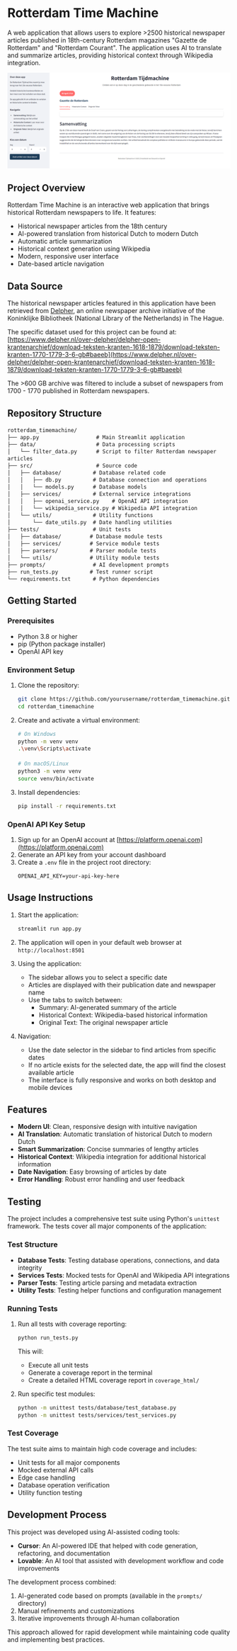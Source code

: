 # Rotterdam Time Machine

A web application that allows users to explore >2500 historical newspaper articles published in 18th-century Rotterdam magazines "Gazette de Rotterdam" and "Rotterdam Courant". The application uses AI to translate and summarize articles, providing historical context through Wikipedia integration.

![App Screenshot](docs/images/screenshot.PNG)

## Project Overview

Rotterdam Time Machine is an interactive web application that brings historical Rotterdam newspapers to life. It features:

- Historical newspaper articles from the 18th century
- AI-powered translation from historical Dutch to modern Dutch
- Automatic article summarization
- Historical context generation using Wikipedia
- Modern, responsive user interface
- Date-based article navigation

## Data Source

The historical newspaper articles featured in this application have been retrieved from [Delpher](https://www.delpher.nl/), an online newspaper archive initiative of the Koninklijke Bibliotheek (National Library of the Netherlands) in The Hague. 

The specific dataset used for this project can be found at:
[https://www.delpher.nl/over-delpher/delpher-open-krantenarchief/download-teksten-kranten-1618-1879/download-teksten-kranten-1770-1779-3-6-gb#baeeb](https://www.delpher.nl/over-delpher/delpher-open-krantenarchief/download-teksten-kranten-1618-1879/download-teksten-kranten-1770-1779-3-6-gb#baeeb)

The >600 GB archive was filtered to include a subset of newspapers from 1700 - 1770 published in Rotterdam newspapers.

## Repository Structure

```
rotterdam_timemachine/
├── app.py                  # Main Streamlit application
├── data/                   # Data processing scripts
│   └── filter_data.py      # Script to filter Rotterdam newspaper articles
├── src/                    # Source code
│   ├── database/          # Database related code
│   │   ├── db.py          # Database connection and operations
│   │   └── models.py      # Database models
│   ├── services/          # External service integrations
│   │   ├── openai_service.py    # OpenAI API integration
│   │   └── wikipedia_service.py # Wikipedia API integration
│   └── utils/             # Utility functions
│       └── date_utils.py  # Date handling utilities
├── tests/                 # Unit tests
│   ├── database/         # Database module tests
│   ├── services/         # Service module tests
│   ├── parsers/          # Parser module tests
│   └── utils/            # Utility module tests
├── prompts/               # AI development prompts
├── run_tests.py          # Test runner script
└── requirements.txt       # Python dependencies
```

## Getting Started

### Prerequisites

- Python 3.8 or higher
- pip (Python package installer)
- OpenAI API key

### Environment Setup

1. Clone the repository:
   ```bash
   git clone https://github.com/yourusername/rotterdam_timemachine.git
   cd rotterdam_timemachine
   ```

2. Create and activate a virtual environment:
   ```bash
   # On Windows
   python -m venv venv
   .\venv\Scripts\activate

   # On macOS/Linux
   python3 -m venv venv
   source venv/bin/activate
   ```

3. Install dependencies:
   ```bash
   pip install -r requirements.txt
   ```

### OpenAI API Key Setup

1. Sign up for an OpenAI account at [https://platform.openai.com](https://platform.openai.com)
2. Generate an API key from your account dashboard
3. Create a `.env` file in the project root directory:
   ```
   OPENAI_API_KEY=your-api-key-here
   ```

## Usage Instructions

1. Start the application:
   ```bash
   streamlit run app.py
   ```

2. The application will open in your default web browser at `http://localhost:8501`

3. Using the application:
   - The sidebar allows you to select a specific date
   - Articles are displayed with their publication date and newspaper name
   - Use the tabs to switch between:
     - Summary: AI-generated summary of the article
     - Historical Context: Wikipedia-based historical information
     - Original Text: The original newspaper article

4. Navigation:
   - Use the date selector in the sidebar to find articles from specific dates
   - If no article exists for the selected date, the app will find the closest available article
   - The interface is fully responsive and works on both desktop and mobile devices

## Features

- **Modern UI**: Clean, responsive design with intuitive navigation
- **AI Translation**: Automatic translation of historical Dutch to modern Dutch
- **Smart Summarization**: Concise summaries of lengthy articles
- **Historical Context**: Wikipedia integration for additional historical information
- **Date Navigation**: Easy browsing of articles by date
- **Error Handling**: Robust error handling and user feedback

## Testing

The project includes a comprehensive test suite using Python's `unittest` framework. The tests cover all major components of the application:

### Test Structure
- **Database Tests**: Testing database operations, connections, and data integrity
- **Services Tests**: Mocked tests for OpenAI and Wikipedia API integrations
- **Parser Tests**: Testing article parsing and metadata extraction
- **Utility Tests**: Testing helper functions and configuration management

### Running Tests

1. Run all tests with coverage reporting:
   ```bash
   python run_tests.py
   ```
   This will:
   - Execute all unit tests
   - Generate a coverage report in the terminal
   - Create a detailed HTML coverage report in `coverage_html/`

2. Run specific test modules:
   ```bash
   python -m unittest tests/database/test_database.py
   python -m unittest tests/services/test_services.py
   ```

### Test Coverage
The test suite aims to maintain high code coverage and includes:
- Unit tests for all major components
- Mocked external API calls
- Edge case handling
- Database operation verification
- Utility function testing

## Development Process

This project was developed using AI-assisted coding tools:

- **Cursor**: An AI-powered IDE that helped with code generation, refactoring, and documentation
- **Lovable**: An AI tool that assisted with development workflow and code improvements

The development process combined:
1. AI-generated code based on prompts (available in the `prompts/` directory)
2. Manual refinements and customizations
3. Iterative improvements through AI-human collaboration

This approach allowed for rapid development while maintaining code quality and implementing best practices. 
